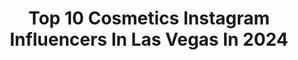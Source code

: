 ---
title: Top 10 Cosmetics Instagram Influencers In Las Vegas In 2024
description: >-
  Find top cosmetics Instagram influencers in Las Vegas in 2024. Most popular hashtags: #ootd #lasvegas #beauty.
platform: Instagram
hits: 32
text_top: Discover the best Instagram profiles on inBeat.
text_bottom: Our database holds 32 Instagram influencers like this in Las Vegas, United States for you to contact.
profiles:
  - username: "chelseymac_"
    fullname: >-
      Chelsey Mac Johnson
    bio: >-
      💍 Wife to @zachjaydtd 🐺 Mom to @fangbloodlust 🇨🇦Ⓥ in Las Vegas Cosmetic Tattoo @thirtxxn Esthetician since 2005 Graphic Designer & Amateur 📸
    location: "United States"
    followers: 37649
    engagement: 326
    commentsToLikes: 0.047579
    id: ck5hkldrbimt20i11e8sielul
    verified: false
    hashtags: "#inkedmag, #girlswithtattoos, #lasvegasmodels, #chelseymac"
  - username: "jo2therubio"
    fullname: >-
      Johanna Rubio-Rubio
    bio: >-
      Lifestyle•Beauty•Fashion 📍Las Vegas • Jalisco 💌jo2therubio@gmail.com Have Courage & Be Kind ♐️
    location: "United States"
    followers: 10661
    engagement: 97
    commentsToLikes: 0.222426
    id: cks11wp7h3wfl0j23q8c3qopw
    verified: false
    hashtags: "#beauty, #reelitfeelit, #makeup, #vegasinfluencer"
  - username: "hollywoodsmilelv"
    fullname: >-
      Steve kim
    bio: >-
      Dr. Steve Kim 🔹 Implant & Cosmetic Dentist 🎓 Tufts School of Dental Medicine #lasvegasdentist #lasvegasdentistry #MMA #MMADOC #mmadentist
    location: "United States"
    followers: 204688
    engagement: 206
    commentsToLikes: 0.004177
    id: ck15sh283cyod0i19gfb47r8j
    verified: false
    hashtags: "#dentist, #lasvegas, #korean, #stevekimdental"
  - username: "va__nessa.g"
    fullname: >-
      Vanessa G• Beauty Model• Los Angeles
    bio: >-
      🦋LA/MA: @ntamodels @ntatalent 🦋OC: @brand_models 🦋NYC: @thebtwn 🦋CHI: @10mgmt jaclyn@10mgmt.com 🧩Content Creator
    location: "United States"
    followers: 35894
    engagement: 770
    commentsToLikes: 0.043118
    id: ckap4e6ym6ypl0i78vmdunsa0
    verified: false
    hashtags: "#notevenfrizzcontrol, #makeupartist, #makeupidea, #happysunday"
  - username: "blissbrie"
    fullname: >-
      Bridget
    bio: >-
      hola amiga 🎀 daily outfits | beauty | lifestyle mexicana | bride-to-be 📍las vegas ✉️contact: blissbrie@gmail.com
    location: "United States"
    followers: 113179
    engagement: 530
    commentsToLikes: 0.042884
    id: ck6u0h4g8fnyl0j71fs5fugge
    verified: false
    hashtags: "#styleinspo, #casualstyle, #ootd, #fashionreels"
  - username: "ayanda_zebe"
    fullname: >-
      Ayanda Vesi Zebe
    bio: >-
      🇺🇸🇿🇦 Johannesburg / Las Vegas 📧: TC@fourpromotionsinternational.com
    location: "United States"
    followers: 101932
    engagement: 391
    commentsToLikes: 0.013827
    id: ck0u8yfbl8kj30i19tu7yigih
    verified: false
    hashtags: "#36, #chanelbeauty, #refybeauty, #narsbeauty"
  - username: "andrewsaintandrew"
    fullname: >-
      Andrew Saint Andrew 👑
    bio: >-
      Las Vegas Makeup Artist✨ Celebrity / PRO MUA Booking or Inquiries Link below Published | Traveling | Freelance Artist 💫 #MAKEUPBYSAINTANDREW ✨
    location: "United States"
    followers: 34237
    engagement: 140
    commentsToLikes: 0.088703
    id: ck5q52o1zr4rz0i112x5e82kq
    verified: false
    hashtags: "#lasvegasmakeupartist, #makeupbysaintandrew, #lasveasmakeupartist"
  - username: "bjaymakeup"
    fullname: >-
      Brittany Jay
    bio: >-
      Las Vegas Beauty Influencer Lover of all things color 🎨 Email: morganjohnson0521@gmail.com Twitter : bjaymakeup YouTube : Brittany Jay
    location: "United States"
    followers: 9902
    engagement: 656
    commentsToLikes: 0.057766
    id: ck0twhpc6ffic0i198bl6rih8
    verified: false
    hashtags: "#colorfulmakeup, #cutcrease, #graphicliner, #blazin"
  - username: "lakleo21"
    fullname: >-
      Elizabeth
    bio: >-
      💕Content creator 👑Latina Mommy and wife 💄Pro Makeup Artist 📍Las Vegas 📩Zalie21@hotmail.com
    location: "United States"
    followers: 8475
    engagement: 824
    commentsToLikes: 0.048657
    id: ck8szotucp6g30j781b1ua5mr
    verified: false
    hashtags: "#muaunderdogs, #undertheradar, #mualatina, #mua"
  - username: "aflbeautybar"
    fullname: >-
      Aflbeautybar™️
    bio: >-
      💎𝐀𝐦𝐞𝐫𝐢𝐜𝐚’𝐬 𝐓𝐨𝐩 𝐌𝐞𝐝𝐬𝐩𝐚💎 🌇MIA📍LA📍NYC📍ATL📍VEGAS 🎀BOOK YOUR APPOINTMENT NOW🎀 🚨Our main page @aflbeautybarr was hacked follow this back up page🚨
    location: "United States"
    followers: 10826
    engagement: 36
    commentsToLikes: 0.090769
    id: ck0vw39qqrwnw0i19l08gnst8
    verified: false
    hashtags: "#fillers, #jawlinefillers, #lipenhancement, #lipaugmentation"
---